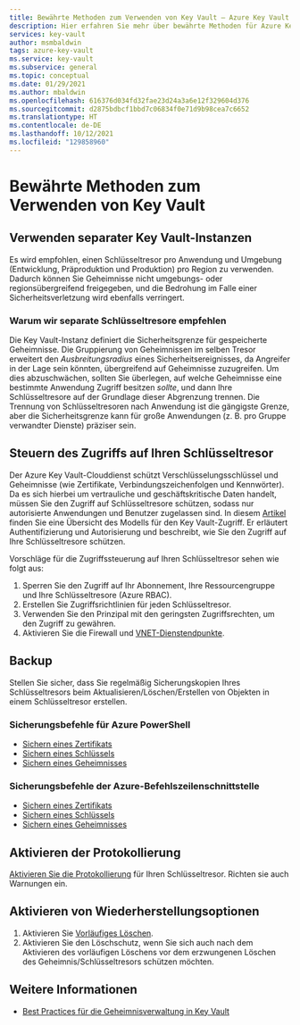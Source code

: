 ```yaml
---
title: Bewährte Methoden zum Verwenden von Key Vault – Azure Key Vault | Microsoft-Dokumentation
description: Hier erfahren Sie mehr über bewährte Methoden für Azure Key Vault, einschließlich der Steuerung des Zugriffs, der Verwendung separater Schlüsseltresore sowie Sicherungs-, Protokollierungs- und Wiederherstellungsoptionen.
services: key-vault
author: msmbaldwin
tags: azure-key-vault
ms.service: key-vault
ms.subservice: general
ms.topic: conceptual
ms.date: 01/29/2021
ms.author: mbaldwin
ms.openlocfilehash: 616376d034fd32fae23d24a3a6e12f329604d376
ms.sourcegitcommit: d2875bdbcf1bbd7c06834f0e71d9b98cea7c6652
ms.translationtype: HT
ms.contentlocale: de-DE
ms.lasthandoff: 10/12/2021
ms.locfileid: "129858960"
---
```

# <a name="best-practices-to-use-key-vault"></a>Bewährte Methoden zum Verwenden von Key Vault

## <a name="use-separate-key-vaults"></a>Verwenden separater Key Vault-Instanzen

Es wird empfohlen, einen Schlüsseltresor pro Anwendung und Umgebung (Entwicklung, Präproduktion und Produktion) pro Region zu verwenden. Dadurch können Sie Geheimnisse nicht umgebungs- oder regionsübergreifend freigegeben, und die Bedrohung im Falle einer Sicherheitsverletzung wird ebenfalls verringert.

### <a name="why-we-recommend-separate-key-vaults"></a>Warum wir separate Schlüsseltresore empfehlen

Die Key Vault-Instanz definiert die Sicherheitsgrenze für gespeicherte Geheimnisse. Die Gruppierung von Geheimnissen im selben Tresor erweitert den *Ausbreitungsradius* eines Sicherheitsereignisses, da Angreifer in der Lage sein könnten, übergreifend auf Geheimnisse zuzugreifen. Um dies abzuschwächen, sollten Sie überlegen, auf welche Geheimnisse eine bestimmte Anwendung Zugriff besitzen *sollte*, und dann Ihre Schlüsseltresore auf der Grundlage dieser Abgrenzung trennen. Die Trennung von Schlüsseltresoren nach Anwendung ist die gängigste Grenze, aber die Sicherheitsgrenze kann für große Anwendungen (z. B. pro Gruppe verwandter Dienste) präziser sein.

## <a name="control-access-to-your-vault"></a>Steuern des Zugriffs auf Ihren Schlüsseltresor

Der Azure Key Vault-Clouddienst schützt Verschlüsselungsschlüssel und Geheimnisse (wie Zertifikate, Verbindungszeichenfolgen und Kennwörter). Da es sich hierbei um vertrauliche und geschäftskritische Daten handelt, müssen Sie den Zugriff auf Schlüsseltresore schützen, sodass nur autorisierte Anwendungen und Benutzer zugelassen sind. In diesem [Artikel](security-features.md) finden Sie eine Übersicht des Modells für den Key Vault-Zugriff. Er erläutert Authentifizierung und Autorisierung und beschreibt, wie Sie den Zugriff auf Ihre Schlüsseltresore schützen.

Vorschläge für die Zugriffssteuerung auf Ihren Schlüsseltresor sehen wie folgt aus:
1. Sperren Sie den Zugriff auf Ihr Abonnement, Ihre Ressourcengruppe und Ihre Schlüsseltresore (Azure RBAC).
2. Erstellen Sie Zugriffsrichtlinien für jeden Schlüsseltresor.
3. Verwenden Sie den Prinzipal mit den geringsten Zugriffsrechten, um den Zugriff zu gewähren.
4. Aktivieren Sie die Firewall und [VNET-Dienstendpunkte](overview-vnet-service-endpoints.md).

## <a name="backup"></a>Backup

Stellen Sie sicher, dass Sie regelmäßig Sicherungskopien Ihres Schlüsseltresors beim Aktualisieren/Löschen/Erstellen von Objekten in einem Schlüsseltresor erstellen.

### <a name="azure-powershell-backup-commands"></a>Sicherungsbefehle für Azure PowerShell

* [Sichern eines Zertifikats](/powershell/module/azurerm.keyvault/Backup-AzureKeyVaultCertificate)
* [Sichern eines Schlüssels](/powershell/module/azurerm.keyvault/Backup-AzureKeyVaultKey)
* [Sichern eines Geheimnisses](/powershell/module/azurerm.keyvault/Backup-AzureKeyVaultSecret)

### <a name="azure-cli-backup-commands"></a>Sicherungsbefehle der Azure-Befehlszeilenschnittstelle

* [Sichern eines Zertifikats](/cli/azure/keyvault/certificate#az_keyvault_certificate_backup)
* [Sichern eines Schlüssels](/cli/azure/keyvault/key#az_keyvault_key_backup)
* [Sichern eines Geheimnisses](/cli/azure/keyvault/secret#az_keyvault_secret_backup)


## <a name="turn-on-logging"></a>Aktivieren der Protokollierung

[Aktivieren Sie die Protokollierung](logging.md) für Ihren Schlüsseltresor. Richten sie auch Warnungen ein.

## <a name="turn-on-recovery-options"></a>Aktivieren von Wiederherstellungsoptionen

1. Aktivieren Sie [Vorläufiges Löschen](soft-delete-overview.md).
2. Aktivieren Sie den Löschschutz, wenn Sie sich auch nach dem Aktivieren des vorläufigen Löschens vor dem erzwungenen Löschen des Geheimnis/Schlüsseltresors schützen möchten.

## <a name="learn-more"></a>Weitere Informationen
- [Best Practices für die Geheimnisverwaltung in Key Vault](../secrets/secrets-best-practices.md)
